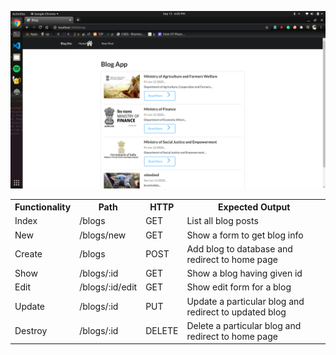 ![Test Image 1](https://github.com/abhijeetsp98/RESTfull-route/blob/master/Screenshot%20from%202020-09-13%2018-05-04.png)

<table style="width:100%"> 
        <tr> 
            <th>Functionality</th> 
            <th>Path</th> 
            <th>HTTP</th> 
            <th>Expected Output</th> 
        </tr> 
        <tr> 
            <td>Index</td> 
            <td>/blogs</td> 
            <td>GET</td> 
            <td>List all blog posts</td>
        </tr> 
        <tr> 
            <td>New</td> 
            <td>/blogs/new</td> 
            <td>GET</td> 
            <td>Show a form to get blog info</td>
        </tr> 
        <tr> 
            <td>Create</td> 
            <td>/blogs</td> 
            <td>POST</td> 
            <td>Add blog to database and redirect to home page</td>
        </tr> 
         <tr> 
            <td>Show</td> 
            <td>/blogs/:id</td> 
            <td>GET</td> 
            <td>Show a blog having given id</td>
        </tr> 
        <tr> 
            <td>Edit</td> 
            <td>/blogs/:id/edit</td> 
            <td>GET</td> 
            <td>Show edit form for a blog</td>
        </tr> 
        <tr> 
            <td>Update</td> 
            <td>/blogs/:id</td> 
            <td>PUT</td> 
            <td>Update a particular blog and redirect to updated blog</td>
        </tr> 
        <tr> 
            <td>Destroy</td> 
            <td>/blogs/:id</td> 
            <td>DELETE</td> 
            <td>Delete a particular blog and redirect to home page</td>
        </tr> 
    </table> 

